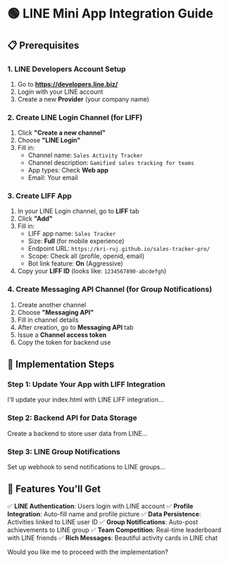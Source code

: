 # 🟢 LINE Mini App Integration Guide

## 📋 Prerequisites

### 1. LINE Developers Account Setup
1. Go to **https://developers.line.biz/**
2. Login with your LINE account
3. Create a new **Provider** (your company name)

### 2. Create LINE Login Channel (for LIFF)
1. Click **"Create a new channel"**
2. Choose **"LINE Login"**
3. Fill in:
   - Channel name: `Sales Activity Tracker`
   - Channel description: `Gamified sales tracking for teams`
   - App types: Check **Web app**
   - Email: Your email

### 3. Create LIFF App
1. In your LINE Login channel, go to **LIFF** tab
2. Click **"Add"**
3. Fill in:
   - LIFF app name: `Sales Tracker`
   - Size: **Full** (for mobile experience)
   - Endpoint URL: `https://kri-ruj.github.io/sales-tracker-pro/`
   - Scope: Check all (profile, openid, email)
   - Bot link feature: **On** (Aggressive)
4. Copy your **LIFF ID** (looks like: `1234567890-abcdefgh`)

### 4. Create Messaging API Channel (for Group Notifications)
1. Create another channel
2. Choose **"Messaging API"**
3. Fill in channel details
4. After creation, go to **Messaging API** tab
5. Issue a **Channel access token**
6. Copy the token for backend use

## 🔧 Implementation Steps

### Step 1: Update Your App with LIFF Integration
I'll update your index.html with LINE LIFF integration...

### Step 2: Backend API for Data Storage
Create a backend to store user data from LINE...

### Step 3: LINE Group Notifications
Set up webhook to send notifications to LINE groups...

## 📱 Features You'll Get

✅ **LINE Authentication**: Users login with LINE account
✅ **Profile Integration**: Auto-fill name and profile picture
✅ **Data Persistence**: Activities linked to LINE user ID
✅ **Group Notifications**: Auto-post achievements to LINE group
✅ **Team Competition**: Real-time leaderboard with LINE friends
✅ **Rich Messages**: Beautiful activity cards in LINE chat

Would you like me to proceed with the implementation?
